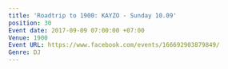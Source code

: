 ```yaml
---
title: 'Roadtrip to 1900: KAYZO - Sunday 10.09'
position: 30
Event date: 2017-09-09 07:00:00 +07:00
Venue: 1900
Event URL: https://www.facebook.com/events/166692903879849/
Genre: DJ
---
```


